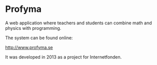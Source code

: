 # Profyma

A web application where teachers and students can combine math and physics with programming.

The system can be found online:

http://www.profyma.se

It was developed in 2013 as a project for Internetfonden.
